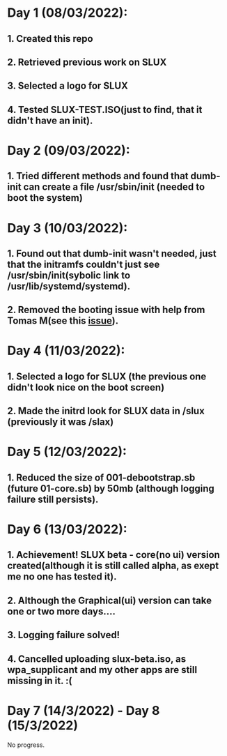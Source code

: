 # Day 1 (08/03/2022):


## 1. Created this repo 

## 2. Retrieved previous work on SLUX

## 3. Selected a logo for SLUX

## 4. Tested SLUX-TEST.ISO(just to find, that it didn't have an init).


# Day 2 (09/03/2022):


## 1. Tried different methods and found that dumb-init can create a file /usr/sbin/init (needed to boot the system)


# Day 3 (10/03/2022):


## 1. Found out that dumb-init wasn't needed, just that the initramfs couldn't just see /usr/sbin/init(sybolic link to /usr/lib/systemd/systemd).

## 2. Removed the booting issue with help from Tomas M(see this [issue](https://github.com/tomas-m/linux-live/issues/200)).


# Day 4 (11/03/2022):


## 1. Selected a logo for SLUX (the previous one didn't look nice on the boot screen)

## 2. Made the initrd look for SLUX data in /slux (previously it was /slax)


# Day 5 (12/03/2022):


## 1. Reduced the size of 001-debootstrap.sb (future 01-core.sb) by 50mb (although logging failure still persists).


# Day 6 (13/03/2022):


## 1. Achievement! SLUX beta - core(no ui) version created(although it is still called alpha, as exept me no one has tested it).

## 2. Although the Graphical(ui) version can take one or two more days....

## 3. Logging failure solved!

## 4. Cancelled uploading slux-beta.iso, as wpa_supplicant and my other apps are still missing in it. :(
# Day 7 (14/3/2022) - Day 8 (15/3/2022)
No progress.
